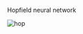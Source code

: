 Hopfield neural network

![hop](https://github.com/user-attachments/assets/9de6fe55-949a-4808-84c4-3916d090ba38)
